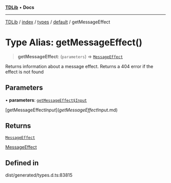 [**TDLib**](../../../../../../README.md) • **Docs**

***

[TDLib](../../../../../../modules.md) / [index](../../../../../README.md) / [types](../../../README.md) / [default](../README.md) / getMessageEffect

# Type Alias: getMessageEffect()

> **getMessageEffect**: (`parameters`) => [`MessageEffect`](MessageEffect-1.md)

Returns information about a message effect. Returns a 404 error if the effect is not found

## Parameters

• **parameters**: [`getMessageEffect$Input`](getMessageEffect$Input.md)

[getMessageEffect$Input](getMessageEffect$Input.md)

## Returns

[`MessageEffect`](MessageEffect-1.md)

[MessageEffect](MessageEffect-1.md)

## Defined in

dist/generated/types.d.ts:83815

